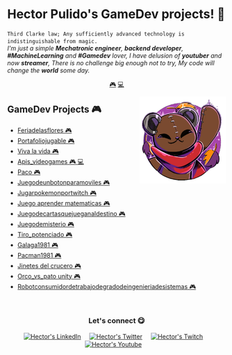 # Hector Pulido's GameDev projects! 👋


`Third Clarke law; Any sufficiently advanced technology is indistinguishable from magic.`<br><em> I'm just a simple **Mechatronic engineer**, **backend developer**, **#MachineLearning** and **#Gamedev** lover, I have delusion of **youtuber** and now **streamer**, There is no challenge big enough not to try, My code will change the **world** some day.</em>


<p align="center">
<a href="https://github.com/LuisPlata/LuisPlata/blob/master/videogame.md">🎮</a>
<a href="https://github.com/LuisPlata/LuisPlata/blob/master/backend.md">💻</a>
</p>


<a href="https://twitter.com/Hector_Pulido_">
<img align="right" height="auto" width="200" src="https://github.com/HectorPulido/HectorPulido/raw/master/img/pequesoft.png"/>
</a>


## GameDev Projects 🎮
- [Feriadelasflores  🎮](https://github.com/luisplata/FeriaDeLasFlores) 
- [Portafoliojugable  🎮](https://github.com/luisplata/PortafolioJugable) 
- [Viva la vida  🎮](https://github.com/luisplata/viva-la-vida) 
- [Apis_videogames  🎮 💻](https://github.com/luisplata/apis_videogames) 
- [Paco  🎮](https://github.com/luisplata/PACO) 
- [Juegodeunbotonparamoviles  🎮](https://github.com/luisplata/JuegoDeUnBotonParaMoviles) 
- [Jugarpokemonportwitch  🎮](https://github.com/luisplata/JugarPokemonPorTwitch) 
- [Juego aprender matematicas  🎮](https://github.com/luisplata/juego-aprender-matematicas) 
- [Juegodecartasquejueganaldestino  🎮](https://github.com/luisplata/JuegoDeCartasQueJueganAlDestino) 
- [Juegodemisterio  🎮](https://github.com/luisplata/JuegoDeMisterio) 
- [Tiro_potenciado  🎮](https://github.com/luisplata/tiro_potenciado) 
- [Galaga1981  🎮](https://github.com/luisplata/galaga1981) 
- [Pacman1981  🎮](https://github.com/luisplata/pacman1981) 
- [Jinetes del crucero  🎮](https://github.com/luisplata/jinetes-del-crucero) 
- [Orco_vs_pato unity  🎮](https://github.com/luisplata/Orco_Vs_Pato-Unity) 
- [Robotconsumidordetrabajodegradodeingenieriadesistemas  🎮](https://github.com/luisplata/RobotConsumidorDeTrabajoDeGradoDeIngenieriaDeSistemas) 



<br>

<div align="center">
<h3 align="center">Let's connect 😋</h3>
</div>
<p align="center">
<a href="https://www.linkedin.com/in/hector-pulido-17547369/" target="blank">
<img align="center" width="30px" alt="Hector's LinkedIn" src="https://www.vectorlogo.zone/logos/linkedin/linkedin-icon.svg"/></a> &nbsp; &nbsp;
<a href="https://twitter.com/Hector_Pulido_" target="blank">
<img align="center" width="30px" alt="Hector's Twitter" src="https://www.vectorlogo.zone/logos/twitter/twitter-official.svg"/></a> &nbsp; &nbsp;
<a href="https://www.twitch.tv/hector_pulido_" target="blank">
<img align="center" width="30px" alt="Hector's Twitch" src="https://www.vectorlogo.zone/logos/twitch/twitch-icon.svg"/></a> &nbsp; &nbsp;
<a href="https://www.youtube.com/channel/UCS_iMeH0P0nsIDPvBaJckOw" target="blank">
<img align="center" width="30px" alt="Hector's Youtube" src="https://www.vectorlogo.zone/logos/youtube/youtube-icon.svg"/></a> &nbsp; &nbsp;

</p>


